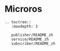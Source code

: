 # Microros

```{eval-rst}
.. toctree::
   :maxdepth: 3

   publisher/README_zh
   service/README_zh
   subscriber/README_zh

```
